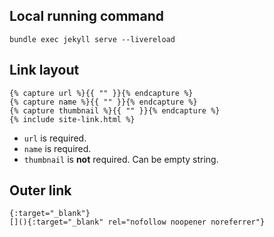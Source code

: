 ## Local running command

```
bundle exec jekyll serve --livereload
```

## Link layout

```
{% capture url %}{{ "" }}{% endcapture %}
{% capture name %}{{ "" }}{% endcapture %}
{% capture thumbnail %}{{ "" }}{% endcapture %}
{% include site-link.html %}
```

- `url` is required.
- `name` is required.
- `thumbnail` is **not** required. Can be empty string.

## Outer link

```
{:target="_blank"}
[](){:target="_blank" rel="nofollow noopener noreferrer"}
```
